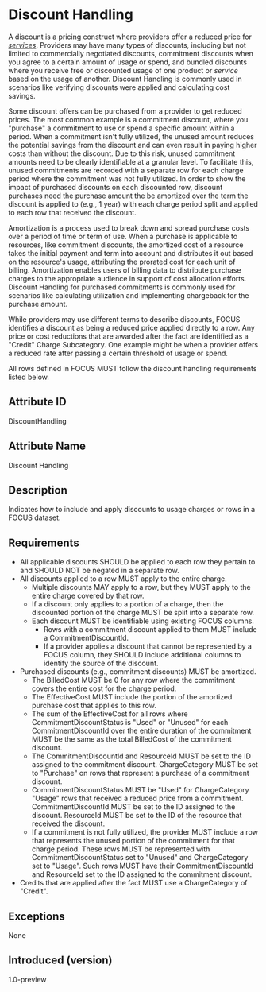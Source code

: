 # Discount Handling

A discount is a pricing construct where providers offer a reduced price for [*services*](#glossary:service). Providers may have many types of discounts, including but not limited to commercially negotiated discounts, commitment discounts when you agree to a certain amount of usage or spend, and bundled discounts where you receive free or discounted usage of one product or *service* based on the usage of another. Discount Handling is commonly used in scenarios like verifying discounts were applied and calculating cost savings.

Some discount offers can be purchased from a provider to get reduced prices. The most common example is a commitment discount, where you "purchase" a commitment to use or spend a specific amount within a period. When a commitment isn't fully utilized, the unused amount reduces the potential savings from the discount and can even result in paying higher costs than without the discount. Due to this risk, unused commitment amounts need to be clearly identifiable at a granular level. To facilitate this, unused commitments are recorded with a separate row for each charge period where the commitment was not fully utilized. In order to show the impact of purchased discounts on each discounted row, discount purchases need the purchase amount the be amortized over the term the discount is applied to (e.g., 1 year) with each charge period split and applied to each row that received the discount.

Amortization is a process used to break down and spread purchase costs over a period of time or term of use. When a purchase is applicable to resources, like commitment discounts, the amortized cost of a resource takes the initial payment and term into account and distributes it out based on the resource's usage, attributing the prorated cost for each unit of billing. Amortization enables users of billing data to distribute purchase charges to the appropriate audience in support of cost allocation efforts. Discount Handling for purchased commitments is commonly used for scenarios like calculating utilization and implementing chargeback for the purchase amount.

While providers may use different terms to describe discounts, FOCUS identifies a discount as being a reduced price applied directly to a row. Any price or cost reductions that are awarded after the fact are identified as a "Credit" Charge Subcategory. One example might be when a provider offers a reduced rate after passing a certain threshold of usage or spend.

All rows defined in FOCUS MUST follow the discount handling requirements listed below.

## Attribute ID

DiscountHandling

## Attribute Name

Discount Handling

## Description

Indicates how to include and apply discounts to usage charges or rows in a FOCUS dataset.

## Requirements

* All applicable discounts SHOULD be applied to each row they pertain to and SHOULD NOT be negated in a separate row.
* All discounts applied to a row MUST apply to the entire charge.
  * Multiple discounts MAY apply to a row, but they MUST apply to the entire charge covered by that row.
  * If a discount only applies to a portion of a charge, then the discounted portion of the charge MUST be split into a separate row.
  * Each discount MUST be identifiable using existing FOCUS columns.
    * Rows with a commitment discount applied to them MUST include a CommitmentDiscountId.
    * If a provider applies a discount that cannot be represented by a FOCUS column, they SHOULD include additional columns to identify the source of the discount.
* Purchased discounts (e.g., commitment discounts) MUST be amortized.
  * The BilledCost MUST be 0 for any row where the commitment covers the entire cost for the charge period.
  * The EffectiveCost MUST include the portion of the amortized purchase cost that applies to this row.
  * The sum of the EffectiveCost for all rows where CommitmentDiscountStatus is "Used" or "Unused" for each CommitmentDiscountId over the entire duration of the commitment MUST be the same as the total BilledCost of the commitment discount.
  * The CommitmentDiscountId and ResourceId MUST be set to the ID assigned to the commitment discount. ChargeCategory MUST be set to "Purchase" on rows that represent a purchase of a commitment discount.
  * CommitmentDiscountStatus MUST be "Used" for ChargeCategory "Usage" rows that received a reduced price from a commitment. CommitmentDiscountId MUST be set to the ID assigned to the discount. ResourceId MUST be set to the ID of the resource that received the discount.
  * If a commitment is not fully utilized, the provider MUST include a row that represents the unused portion of the commitment for that charge period. These rows MUST be represented with CommitmentDiscountStatus set to "Unused" and ChargeCategory set to "Usage". Such rows MUST have their CommitmentDiscountId and ResourceId set to the ID assigned to the commitment discount.
* Credits that are applied after the fact MUST use a ChargeCategory of "Credit".

## Exceptions

None

## Introduced (version)

1.0-preview
